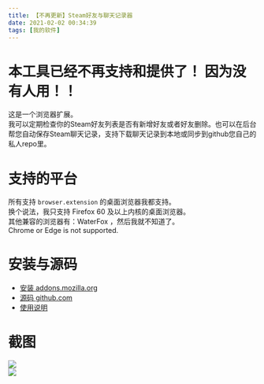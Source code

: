 ```yaml
---
title: 【不再更新】Steam好友与聊天记录器
date: 2021-02-02 00:34:39
tags: [我的软件]
---
```

# 本工具已经不再支持和提供了！ 因为没有人用！！   

这是一个浏览器扩展。   
我可以定期检查你的Steam好友列表是否有新增好友或者好友删除。也可以在后台帮您自动保存Steam聊天记录，支持下载聊天记录到本地或同步到github您自己的私人repo里。   

# 支持的平台
所有支持 `browser.extension` 的桌面浏览器我都支持。   
换个说法，我只支持 Firefox 60 及以上内核的桌面浏览器。      
其他兼容的浏览器有：WaterFox ，然后我就不知道了。      
Chrome or Edge is not supported.    

# 安装与源码
- [安装 addons.mozilla.org](https://addons.mozilla.org/firefox/addon/sfm/)  
- [源码 github.com](https://github.com/gordonwalkedby/steam-friends-monitor)  
- [使用说明](https://github.com/gordonwalkedby/steam-friends-monitor/wiki/%E5%A6%82%E4%BD%95%E4%BD%BF%E7%94%A8)  

# 截图
![](https://s3.ax1x.com/2021/02/01/yZHDU0.png)  
![](https://s3.ax1x.com/2021/02/02/ymCDDx.png)  

